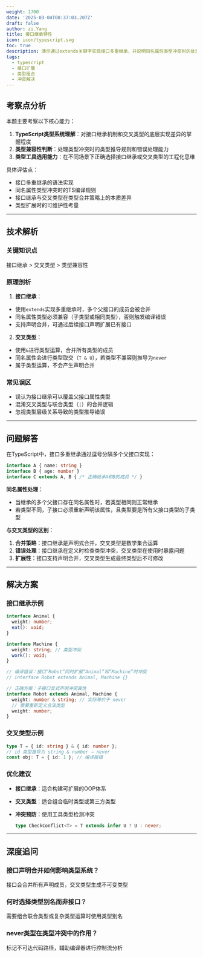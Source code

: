 ```yaml
---
weight: 1700
date: '2025-03-04T08:37:03.207Z'
draft: false
author: zi.Yang
title: 接口继承特性
icon: icon/typescript.svg
toc: true
description: 演示通过extends关键字实现接口多重继承，并说明同名属性类型冲突时的处理规则。接口继承与交叉类型（&）有何本质区别？
tags:
  - typescript
  - 接口扩展
  - 类型组合
  - 冲突解决
---
```


## 考察点分析

本题主要考察以下核心能力：

1. **TypeScript类型系统理解**：对接口继承机制和交叉类型的底层实现差异的掌握程度
2. **类型兼容性判断**：处理类型冲突时的类型推导规则和错误处理能力
3. **类型工具选用能力**：在不同场景下正确选择接口继承或交叉类型的工程化思维

具体评估点：

- 接口多重继承的语法实现
- 同名属性类型冲突时的TS编译规则
- 接口继承与交叉类型在类型合并策略上的本质差异
- 类型扩展时的可维护性考量

---

## 技术解析

### 关键知识点

接口继承 > 交叉类型 > 类型兼容性

### 原理剖析

1. **接口继承**：

- 使用`extends`实现多重继承时，多个父接口的成员会被合并
- 同名属性类型必须兼容（子类型或相同类型），否则触发编译错误
- 支持声明合并，可通过后续接口声明扩展已有接口

2. **交叉类型**：

- 使用`&`进行类型运算，合并所有类型的成员
- 同名属性会进行类型取交（`T & U`），若类型不兼容则推导为`never`
- 属于类型运算，不会产生声明合并

### 常见误区

- 误认为接口继承可以覆盖父接口属性类型
- 混淆交叉类型与联合类型（`|`）的合并逻辑
- 忽视类型层级关系导致的类型推导错误

---

## 问题解答

在TypeScript中，接口多重继承通过逗号分隔多个父接口实现：

```typescript
interface A { name: string }
interface B { age: number }
interface C extends A, B { /* 正确继承A和B的成员 */ }
```

**同名属性处理**：

- 当继承的多个父接口存在同名属性时，若类型相同则正常继承
- 若类型不同，子接口必须重新声明该属性，且类型要是所有父接口类型的子类型

**与交叉类型的区别**：

1. **合并策略**：接口继承是声明式合并，交叉类型是数学集合运算
2. **错误处理**：接口继承在定义时检查类型冲突，交叉类型在使用时暴露问题
3. **扩展性**：接口支持声明合并，交叉类型生成最终类型后不可修改

---

## 解决方案

### 接口继承示例

```typescript
interface Animal { 
  weight: number;
  eat(): void;
}

interface Machine {
  weight: string; // 类型冲突
  work(): void;
}

// 编译错误：接口“Robot”同时扩展“Animal”和“Machine”时冲突
// interface Robot extends Animal, Machine {}

// 正确方案：子接口显式声明冲突属性
interface Robot extends Animal, Machine {
  weight: number & string; // 实际等价于 never
  // 需要重新定义合法类型
  weight: number;
}
```

### 交叉类型示例

```typescript
type T = { id: string } & { id: number };
// id 类型推导为 string & number → never
const obj: T = { id: 1 }; // 编译报错
```

### 优化建议

- **接口继承**：适合构建可扩展的OOP体系
- **交叉类型**：适合组合临时类型或第三方类型
- **冲突预防**：使用工具类型检测冲突

  ```typescript
  type CheckConflict<T> = T extends infer U ? U : never;
  ```

---

## 深度追问

### 接口声明合并如何影响类型系统？

接口会合并所有声明成员，交叉类型生成不可变类型

### 何时选择类型别名而非接口？

需要组合联合类型或复杂类型运算时使用类型别名

### never类型在类型冲突中的作用？

标记不可达代码路径，辅助编译器进行控制流分析
